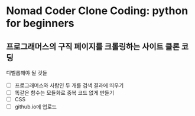 # Nomad Coder Clone Coding: python for beginners

## 프로그래머스의 구직 페이지를 크롤링하는 사이트 클론 코딩

디벨롭해야 될 것들
  - [ ]  프로그래머스와 사람인 두 개를 검색 결과에 띄우기
  - [ ]  똑같은 함수는 모듈화로 중복 코드 없게 만들기
  - [ ]  CSS
  - [ ]  github.io에 업로드